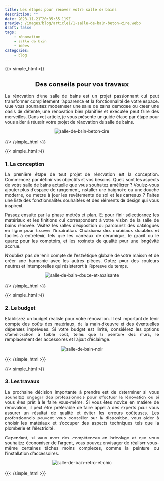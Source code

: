 ```yaml
---
title: Les étapes pour rénover votre salle de bains
description: ""
date: 2023-11-21T20:35:55.119Z
preview: /images/blog/article1/1-salle-de-bain-beton-cire.webp
draft: false
tags:
    - rénovation
    - salle de bain
    - idées
categories:
    - blog
---
```


{{< simple_html >}}

<div>
    <h2 style="text-align: center;">
        Des conseils pour vos travaux
    </h2>
</div>

<div>
    <p style="text-align: justify;">
        La rénovation d’une salle de bains est un projet passionnant qui peut transformer complètement l’apparence et la fonctionnalité de votre espace. Que vous souhaitiez moderniser une salle de bains démodée ou créer une oasis de détente, une rénovation bien planifiée et exécutée peut faire des merveilles. Dans cet article, je vous présente un guide étape par étape pour vous aider à réussir votre projet de rénovation de salle de bains.
  </p>
</div>


<div style="text-align: center;">
  <img src="/images/blog/article1/1-salle-de-bain-beton-cire.webp" alt="salle-de-bain-beton-cire" style="max-width: 70%; height: auto;">
</div>

</br>
{{< /simple_html >}}

<!-- FM:Snippet:Start data:{"id":"Article-titre-non-centré-h3","fields":[]} -->
{{< simple_html >}}

<div>
    <h3 style="text-align: justify;">
        1. La conception
    </h3>
</div>

<div>
    <p style="text-align: justify;">
        La première étape de tout projet de rénovation est la conception. Commencez par définir vos objectifs et vos besoins. Quels sont les aspects de votre salle de bains actuelle que vous souhaitez améliorer ? Voulez-vous ajouter plus d’espace de rangement, installer une baignoire ou une douche moderne, ou mettre à jour les revêtements de sol et les carreaux ? Faites une liste des fonctionnalités souhaitées et des éléments de design qui vous inspirent.
     </p>
     <p style="text-align: justify;">
        Passez ensuite par la phase métrés et plan. Et pour finir sélectionnez les matériaux et les finitions qui correspondent à votre vision de la salle de bains rénovée. Visitez les salles d’exposition ou parcourez des catalogues en ligne pour trouver l’inspiration. Choisissez des matériaux durables et faciles à entretenir, tels que les carreaux de céramique, le granit ou le quartz pour les comptoirs, et les robinets de qualité pour une longévité accrue.
     </p>
    <p style="text-align: justify;">
        N’oubliez pas de tenir compte de l’esthétique globale de votre maison et de créer une harmonie avec les autres pièces. Optez pour des couleurs neutres et intemporelles qui résisteront à l’épreuve du temps.
  </p>
</div>


<div style="text-align: center;">
  <img src="/images/blog/article1/2-salle-de-bain-douce-et-apaisante.webp" alt="salle-de-bain-douce-et-apaisante" style="max-width: 70%; height: auto;">
</div>

</br>
{{< /simple_html >}}
<!-- FM:Snippet:End -->

<!-- FM:Snippet:Start data:{"id":"Article-titre-non-centré-h3","fields":[]} -->
{{< simple_html >}}

<div>
    <h3>
        2. Le budget
    </h3>
</div>

<div>
    <p style="text-align: justify;">
        Etablissez un budget réaliste pour votre rénovation. Il est important de tenir compte des coûts des matériaux, de la main-d’œuvre et des éventuelles dépenses imprévues. Si votre budget est limité, considérez les options d’amélioration à faible coût, telles que la peinture des murs, le remplacement des accessoires et l’ajout d’éclairage.
  </p>
</div>


<div style="text-align: center;">
  <img src="/images/blog/article1/3-salle-de-bain-noir-scaled.webp" alt="salle-de-bain-noir" style="max-width: 70%; height: auto;">
</div>

</br>
{{< /simple_html >}}
<!-- FM:Snippet:End -->


<!-- FM:Snippet:Start data:{"id":"Article-titre-non-centré-h3","fields":[]} -->
{{< simple_html >}}

<div>
    <h3>
        3. Les travaux
    </h3>
</div>

<div>
    <p style="text-align: justify;">
        La prochaine décision importante à prendre est de déterminer si vous souhaitez engager des professionnels pour effectuer la rénovation ou si vous êtes prêt à le faire vous-même. Si vous êtes novice en matière de rénovation, il peut être préférable de faire appel à des experts pour vous assurer un résultat de qualité et éviter les erreurs coûteuses. Les professionnels peuvent vous conseiller sur la disposition, vous aider à choisir les matériaux et s’occuper des aspects techniques tels que la plomberie et l’électricité.
  </p>
   <p style="text-align: justify;">
        Cependant, si vous avez des compétences en bricolage et que vous souhaitez économiser de l’argent, vous pouvez envisager de réaliser vous-même certaines tâches moins complexes, comme la peinture ou l’installation d’accessoires.
  </p>
</div>


<div style="text-align: center;">
  <img src="/images/blog/article1/4-salle-de-bain-retro-et-chic.webp" alt="salle-de-bain-retro-et-chic" style="max-width: 70%; height: auto;">
</div>

</br>
{{< /simple_html >}}
<!-- FM:Snippet:End -->